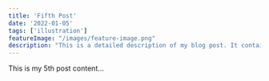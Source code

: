 ```yaml
---
title: 'Fifth Post'
date: '2022-01-05'
tags: ['illustration']
featureImage: "/images/feature-image.png"
description: "This is a detailed description of my blog post. It contains many words and offers insights on a specific topic."
---
```


This is my 5th post content...
